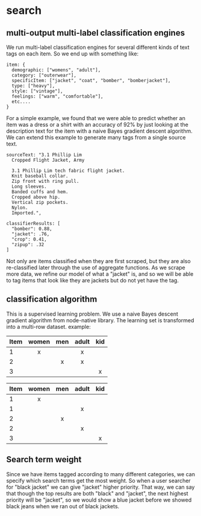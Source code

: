 # search

## multi-output multi-label classification engines
We run multi-label classification engines for several different kinds of text
tags on each item.  So we end up with something like:
```
item: {
  demographic: ["womens", "adult"],
  category: ["outerwear"],
  specificItem: ["jacket", "coat", "bomber", "bomberjacket"],
  type: ["heavy"],
  style: ["vintage"],
  feelings: ["warm", "comfortable"],
  etc....
}
```

For a simple example, we found that we were able to predict whether an item was
a dress or a shirt with an accuracy of 92% by just looking at the description
text for the item with a naive Bayes gradient descent algorithm.  We can extend
this example to generate many tags from a single source text.




```
sourceText: "3.1 Phillip Lim
  Cropped Flight Jacket, Army

  3.1 Phillip Lim tech fabric flight jacket.
  Knit baseball collar.
  Zip front with ring pull.
  Long sleeves.
  Banded cuffs and hem.
  Cropped above hip.
  Vertical zip pockets.
  Nylon.
  Imported.",

classifierResults: [
  "bomber": 0.88,
  "jacket": .76,
  "crop": 0.41,
  "zipup": .32
]
```


Not only are items classified when they are first scraped, but they are also
re-classified later through the use of aggregate functions.  As we scrape more
data, we refine our model of what a "jacket" is, and so we will be able to tag
items that look like they are jackets but do not yet have the tag.


## classification algorithm
This is a supervised learning problem.  We use a naive Bayes descent gradient algorithm from node-native library.  The
learning set is transformed into a multi-row dataset.
example:

| Item | women | men | adult | kid |
|------|:-----:|:---:|:-----:|:---:|
| 1    | x     |     | x     |     |
| 2    |       | x   | x     |     |
| 3    |       |     |       | x   |


| Item | women | men | adult | kid |
|------|:-----:|:---:|:-----:|:---:|
| 1    | x     |     |       |     |
| 1    |       |     | x     |     |
| 2    |       | x   |       |     |
| 2    |       |     | x     |     |
| 3    |       |     |       | x   |




## Search term weight
Since we have items tagged according to many different categories, we can
specify which search terms get the most weight.  So when a user searcher for
"black jacket" we can give "jacket" higher priority.  That way, we can say that
though the top results are both "black" and "jacket", the next highest priority
will be "jacket", so we would show a blue jacket before we showed black jeans
when we ran out of black jackets.
